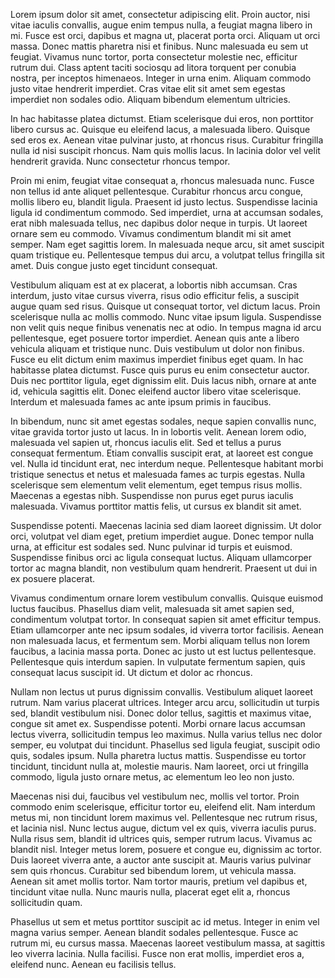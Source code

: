 Lorem ipsum dolor sit amet, consectetur adipiscing elit. Proin auctor, nisi vitae iaculis convallis, augue enim tempus nulla, a feugiat magna libero in mi. Fusce est orci, dapibus et magna ut, placerat porta orci. Aliquam ut orci massa. Donec mattis pharetra nisi et finibus. Nunc malesuada eu sem ut feugiat. Vivamus nunc tortor, porta consectetur molestie nec, efficitur rutrum dui. Class aptent taciti sociosqu ad litora torquent per conubia nostra, per inceptos himenaeos. Integer in urna enim. Aliquam commodo justo vitae hendrerit imperdiet. Cras vitae elit sit amet sem egestas imperdiet non sodales odio. Aliquam bibendum elementum ultricies.

In hac habitasse platea dictumst. Etiam scelerisque dui eros, non porttitor libero cursus ac. Quisque eu eleifend lacus, a malesuada libero. Quisque sed eros ex. Aenean vitae pulvinar justo, at rhoncus risus. Curabitur fringilla nulla id nisi suscipit rhoncus. Nam quis mollis lacus. In lacinia dolor vel velit hendrerit gravida. Nunc consectetur rhoncus tempor.

Proin mi enim, feugiat vitae consequat a, rhoncus malesuada nunc. Fusce non tellus id ante aliquet pellentesque. Curabitur rhoncus arcu congue, mollis libero eu, blandit ligula. Praesent id justo lectus. Suspendisse lacinia ligula id condimentum commodo. Sed imperdiet, urna at accumsan sodales, erat nibh malesuada tellus, nec dapibus dolor neque in turpis. Ut laoreet ornare sem eu commodo. Vivamus condimentum blandit mi sit amet semper. Nam eget sagittis lorem. In malesuada neque arcu, sit amet suscipit quam tristique eu. Pellentesque tempus dui arcu, a volutpat tellus fringilla sit amet. Duis congue justo eget tincidunt consequat.

Vestibulum aliquam est at ex placerat, a lobortis nibh accumsan. Cras interdum, justo vitae cursus viverra, risus odio efficitur felis, a suscipit augue quam sed risus. Quisque ut consequat tortor, vel dictum lacus. Proin scelerisque nulla ac mollis commodo. Nunc vitae ipsum ligula. Suspendisse non velit quis neque finibus venenatis nec at odio. In tempus magna id arcu pellentesque, eget posuere tortor imperdiet. Aenean quis ante a libero vehicula aliquam et tristique nunc. Duis vestibulum ut dolor non finibus. Fusce eu elit dictum enim maximus imperdiet finibus eget quam. In hac habitasse platea dictumst. Fusce quis purus eu enim consectetur auctor. Duis nec porttitor ligula, eget dignissim elit. Duis lacus nibh, ornare at ante id, vehicula sagittis elit. Donec eleifend auctor libero vitae scelerisque. Interdum et malesuada fames ac ante ipsum primis in faucibus.

In bibendum, nunc sit amet egestas sodales, neque sapien convallis nunc, vitae gravida tortor justo ut lacus. In in lobortis velit. Aenean lorem odio, malesuada vel sapien ut, rhoncus iaculis elit. Sed et tellus a purus consequat fermentum. Etiam convallis suscipit erat, at laoreet est congue vel. Nulla id tincidunt erat, nec interdum neque. Pellentesque habitant morbi tristique senectus et netus et malesuada fames ac turpis egestas. Nulla scelerisque sem elementum velit elementum, eget tempus risus mollis. Maecenas a egestas nibh. Suspendisse non purus eget purus iaculis malesuada. Vivamus porttitor mattis felis, ut cursus ex blandit sit amet.

Suspendisse potenti. Maecenas lacinia sed diam laoreet dignissim. Ut dolor orci, volutpat vel diam eget, pretium imperdiet augue. Donec tempor nulla urna, at efficitur est sodales sed. Nunc pulvinar id turpis et euismod. Suspendisse finibus orci ac ligula consequat luctus. Aliquam ullamcorper tortor ac magna blandit, non vestibulum quam hendrerit. Praesent ut dui in ex posuere placerat.

Vivamus condimentum ornare lorem vestibulum convallis. Quisque euismod luctus faucibus. Phasellus diam velit, malesuada sit amet sapien sed, condimentum volutpat tortor. In consequat sapien sit amet efficitur tempus. Etiam ullamcorper ante nec ipsum sodales, id viverra tortor facilisis. Aenean non malesuada lacus, et fermentum sem. Morbi aliquam tellus non lorem faucibus, a lacinia massa porta. Donec ac justo ut est luctus pellentesque. Pellentesque quis interdum sapien. In vulputate fermentum sapien, quis consequat lacus suscipit id. Ut dictum et dolor ac rhoncus.

Nullam non lectus ut purus dignissim convallis. Vestibulum aliquet laoreet rutrum. Nam varius placerat ultrices. Integer arcu arcu, sollicitudin ut turpis sed, blandit vestibulum nisi. Donec dolor tellus, sagittis et maximus vitae, congue sit amet ex. Suspendisse potenti. Morbi ornare lacus accumsan lectus viverra, sollicitudin tempus leo maximus. Nulla varius tellus nec dolor semper, eu volutpat dui tincidunt. Phasellus sed ligula feugiat, suscipit odio quis, sodales ipsum. Nulla pharetra luctus mattis. Suspendisse eu tortor tincidunt, tincidunt nulla at, molestie mauris. Nam laoreet, orci ut fringilla commodo, ligula justo ornare metus, ac elementum leo leo non justo.

Maecenas nisi dui, faucibus vel vestibulum nec, mollis vel tortor. Proin commodo enim scelerisque, efficitur tortor eu, eleifend elit. Nam interdum metus mi, non tincidunt lorem maximus vel. Pellentesque nec rutrum risus, et lacinia nisl. Nunc lectus augue, dictum vel ex quis, viverra iaculis purus. Nulla risus sem, blandit id ultrices quis, semper rutrum lacus. Vivamus ac blandit nisl. Integer metus lorem, posuere et congue eu, dignissim ac tortor. Duis laoreet viverra ante, a auctor ante suscipit at. Mauris varius pulvinar sem quis rhoncus. Curabitur sed bibendum lorem, ut vehicula massa. Aenean sit amet mollis tortor. Nam tortor mauris, pretium vel dapibus et, tincidunt vitae nulla. Nunc mauris nulla, placerat eget elit a, rhoncus sollicitudin quam.

Phasellus ut sem et metus porttitor suscipit ac id metus. Integer in enim vel magna varius semper. Aenean blandit sodales pellentesque. Fusce ac rutrum mi, eu cursus massa. Maecenas laoreet vestibulum massa, at sagittis leo viverra lacinia. Nulla facilisi. Fusce non erat mollis, imperdiet eros a, eleifend nunc. Aenean eu facilisis tellus. 
